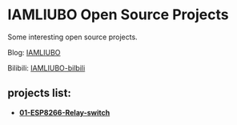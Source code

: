 # IAMLIUBO Open Source Projects

Some interesting open source projects.

Blog: [IAMLIUBO](https://blogs.oopswow.com/)

Bilibili: [IAMLIUBO-bilbili](https://space.bilibili.com/31532108)


## projects list:

* [**01-ESP8266-Relay-switch**](./01-ESP8266-Relay-switch(AC220V)/README.md)
